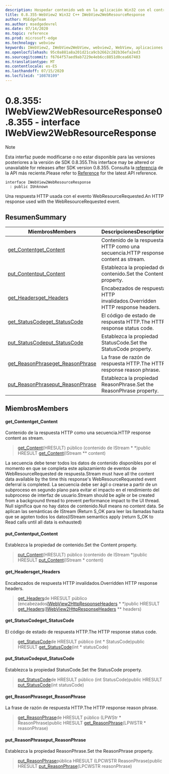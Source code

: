 ```yaml
---
description: Hospedar contenido web en la aplicación Win32 con el control Microsoft Edge WebView2
title: 0.8.355-WebView2 Win32 C++ IWebView2WebResourceResponse
author: MSEdgeTeam
ms.author: msedgedevrel
ms.date: 07/14/2020
ms.topic: reference
ms.prod: microsoft-edge
ms.technology: webview
keywords: IWebView2, IWebView2WebView, webview2, WebView, aplicaciones Win32, Win32, Edge
ms.openlocfilehash: 95c0a881a8a201d21ca9cb2662c282b36efa2ed3
ms.sourcegitcommit: f6764f57aed9ab7229e4eb6cc8851d0cea667403
ms.translationtype: MT
ms.contentlocale: es-ES
ms.lasthandoff: 07/15/2020
ms.locfileid: "10878109"
---
```

# <span data-ttu-id="98318-104">0.8.355: IWebView2WebResourceResponse</span><span class="sxs-lookup"><span data-stu-id="98318-104">0.8.355 - interface IWebView2WebResourceResponse</span></span> 

> [!NOTE]
> <span data-ttu-id="98318-105">Esta interfaz puede modificarse o no estar disponible para las versiones posteriores a la versión de SDK 0.8.355.</span><span class="sxs-lookup"><span data-stu-id="98318-105">This interface may be altered or unavailable for releases after SDK version 0.8.355.</span></span> <span data-ttu-id="98318-106">Consulta la [referencia](../../../webview2-api-reference.md) de la API más reciente.</span><span class="sxs-lookup"><span data-stu-id="98318-106">Please refer to [Reference](../../../webview2-api-reference.md) for the latest API reference.</span></span>

```
interface IWebView2WebResourceResponse
  : public IUnknown
```

<span data-ttu-id="98318-107">Una respuesta HTTP usada con el evento WebResourceRequested.</span><span class="sxs-lookup"><span data-stu-id="98318-107">An HTTP response used with the WebResourceRequested event.</span></span>

## <span data-ttu-id="98318-108">Resumen</span><span class="sxs-lookup"><span data-stu-id="98318-108">Summary</span></span>

 <span data-ttu-id="98318-109">Miembros</span><span class="sxs-lookup"><span data-stu-id="98318-109">Members</span></span>                        | <span data-ttu-id="98318-110">Descripciones</span><span class="sxs-lookup"><span data-stu-id="98318-110">Descriptions</span></span>
--------------------------------|---------------------------------------------
[<span data-ttu-id="98318-111">get_Content</span><span class="sxs-lookup"><span data-stu-id="98318-111">get_Content</span></span>](#get_content) | <span data-ttu-id="98318-112">Contenido de la respuesta HTTP como una secuencia.</span><span class="sxs-lookup"><span data-stu-id="98318-112">HTTP response content as stream.</span></span>
[<span data-ttu-id="98318-113">put_Content</span><span class="sxs-lookup"><span data-stu-id="98318-113">put_Content</span></span>](#put_content) | <span data-ttu-id="98318-114">Establezca la propiedad de contenido.</span><span class="sxs-lookup"><span data-stu-id="98318-114">Set the Content property.</span></span>
[<span data-ttu-id="98318-115">get_Headers</span><span class="sxs-lookup"><span data-stu-id="98318-115">get_Headers</span></span>](#get_headers) | <span data-ttu-id="98318-116">Encabezados de respuesta HTTP invalidados.</span><span class="sxs-lookup"><span data-stu-id="98318-116">Overridden HTTP response headers.</span></span>
[<span data-ttu-id="98318-117">get_StatusCode</span><span class="sxs-lookup"><span data-stu-id="98318-117">get_StatusCode</span></span>](#get_statuscode) | <span data-ttu-id="98318-118">El código de estado de respuesta HTTP.</span><span class="sxs-lookup"><span data-stu-id="98318-118">The HTTP response status code.</span></span>
[<span data-ttu-id="98318-119">put_StatusCode</span><span class="sxs-lookup"><span data-stu-id="98318-119">put_StatusCode</span></span>](#put_statuscode) | <span data-ttu-id="98318-120">Establezca la propiedad StatusCode.</span><span class="sxs-lookup"><span data-stu-id="98318-120">Set the StatusCode property.</span></span>
[<span data-ttu-id="98318-121">get_ReasonPhrase</span><span class="sxs-lookup"><span data-stu-id="98318-121">get_ReasonPhrase</span></span>](#get_reasonphrase) | <span data-ttu-id="98318-122">La frase de razón de respuesta HTTP.</span><span class="sxs-lookup"><span data-stu-id="98318-122">The HTTP response reason phrase.</span></span>
[<span data-ttu-id="98318-123">put_ReasonPhrase</span><span class="sxs-lookup"><span data-stu-id="98318-123">put_ReasonPhrase</span></span>](#put_reasonphrase) | <span data-ttu-id="98318-124">Establezca la propiedad ReasonPhrase.</span><span class="sxs-lookup"><span data-stu-id="98318-124">Set the ReasonPhrase property.</span></span>

## <span data-ttu-id="98318-125">Miembros</span><span class="sxs-lookup"><span data-stu-id="98318-125">Members</span></span>

#### <span data-ttu-id="98318-126">get_Content</span><span class="sxs-lookup"><span data-stu-id="98318-126">get_Content</span></span> 

<span data-ttu-id="98318-127">Contenido de la respuesta HTTP como una secuencia.</span><span class="sxs-lookup"><span data-stu-id="98318-127">HTTP response content as stream.</span></span>

> <span data-ttu-id="98318-128">[get_Content](#get_content)(HRESULT) público (contenido de IStream \* \*)</span><span class="sxs-lookup"><span data-stu-id="98318-128">public HRESULT [get_Content](#get_content)(IStream \*\* content)</span></span>

<span data-ttu-id="98318-129">La secuencia debe tener todos los datos de contenido disponibles por el momento en que se completa este aplazamiento de eventos de WebResourceRequested de respuesta.</span><span class="sxs-lookup"><span data-stu-id="98318-129">Stream must have all the content data available by the time this response's WebResourceRequested event deferral is completed.</span></span> <span data-ttu-id="98318-130">La secuencia debe ser ágil o crearse a partir de un subproceso en segundo plano para evitar el impacto en el rendimiento del subproceso de interfaz de usuario.</span><span class="sxs-lookup"><span data-stu-id="98318-130">Stream should be agile or be created from a background thread to prevent performance impact to the UI thread.</span></span> <span data-ttu-id="98318-131">Null significa que no hay datos de contenido.</span><span class="sxs-lookup"><span data-stu-id="98318-131">Null means no content data.</span></span> <span data-ttu-id="98318-132">Se aplican las semánticas de IStream (Return S_OK para leer las llamadas hasta que se agoten todos los datos)</span><span class="sxs-lookup"><span data-stu-id="98318-132">IStream semantics apply (return S_OK to Read calls until all data is exhausted)</span></span>

#### <span data-ttu-id="98318-133">put_Content</span><span class="sxs-lookup"><span data-stu-id="98318-133">put_Content</span></span> 

<span data-ttu-id="98318-134">Establezca la propiedad de contenido.</span><span class="sxs-lookup"><span data-stu-id="98318-134">Set the Content property.</span></span>

> <span data-ttu-id="98318-135">[put_Content](#put_content)(HRESULT) público (contenido de IStream \*)</span><span class="sxs-lookup"><span data-stu-id="98318-135">public HRESULT [put_Content](#put_content)(IStream \* content)</span></span>

#### <span data-ttu-id="98318-136">get_Headers</span><span class="sxs-lookup"><span data-stu-id="98318-136">get_Headers</span></span> 

<span data-ttu-id="98318-137">Encabezados de respuesta HTTP invalidados.</span><span class="sxs-lookup"><span data-stu-id="98318-137">Overridden HTTP response headers.</span></span>

> <span data-ttu-id="98318-138">[get_Headers](#get_headers)de HRESULT público (encabezados[IWebView2HttpResponseHeaders](IWebView2HttpResponseHeaders.md) \* \*)</span><span class="sxs-lookup"><span data-stu-id="98318-138">public HRESULT [get_Headers](#get_headers)([IWebView2HttpResponseHeaders](IWebView2HttpResponseHeaders.md) \*\* headers)</span></span>

#### <span data-ttu-id="98318-139">get_StatusCode</span><span class="sxs-lookup"><span data-stu-id="98318-139">get_StatusCode</span></span> 

<span data-ttu-id="98318-140">El código de estado de respuesta HTTP.</span><span class="sxs-lookup"><span data-stu-id="98318-140">The HTTP response status code.</span></span>

> <span data-ttu-id="98318-141">[get_StatusCode](#get_statuscode)de HRESULT público (int \* StatusCode)</span><span class="sxs-lookup"><span data-stu-id="98318-141">public HRESULT [get_StatusCode](#get_statuscode)(int \* statusCode)</span></span>

#### <span data-ttu-id="98318-142">put_StatusCode</span><span class="sxs-lookup"><span data-stu-id="98318-142">put_StatusCode</span></span> 

<span data-ttu-id="98318-143">Establezca la propiedad StatusCode.</span><span class="sxs-lookup"><span data-stu-id="98318-143">Set the StatusCode property.</span></span>

> <span data-ttu-id="98318-144">[put_StatusCode](#put_statuscode)de HRESULT público (int StatusCode)</span><span class="sxs-lookup"><span data-stu-id="98318-144">public HRESULT [put_StatusCode](#put_statuscode)(int statusCode)</span></span>

#### <span data-ttu-id="98318-145">get_ReasonPhrase</span><span class="sxs-lookup"><span data-stu-id="98318-145">get_ReasonPhrase</span></span> 

<span data-ttu-id="98318-146">La frase de razón de respuesta HTTP.</span><span class="sxs-lookup"><span data-stu-id="98318-146">The HTTP response reason phrase.</span></span>

> <span data-ttu-id="98318-147">[get_ReasonPhrase](#get_reasonphrase)de HRESULT público (LPWStr \* ReasonPhrase)</span><span class="sxs-lookup"><span data-stu-id="98318-147">public HRESULT [get_ReasonPhrase](#get_reasonphrase)(LPWSTR \* reasonPhrase)</span></span>

#### <span data-ttu-id="98318-148">put_ReasonPhrase</span><span class="sxs-lookup"><span data-stu-id="98318-148">put_ReasonPhrase</span></span> 

<span data-ttu-id="98318-149">Establezca la propiedad ReasonPhrase.</span><span class="sxs-lookup"><span data-stu-id="98318-149">Set the ReasonPhrase property.</span></span>

> <span data-ttu-id="98318-150">[put_ReasonPhrase](#put_reasonphrase)pública HRESULT (LPCWSTR ReasonPhrase)</span><span class="sxs-lookup"><span data-stu-id="98318-150">public HRESULT [put_ReasonPhrase](#put_reasonphrase)(LPCWSTR reasonPhrase)</span></span>

